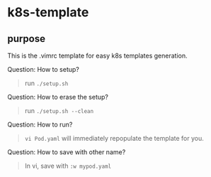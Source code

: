 # k8s-template
## purpose
This is the .vimrc template for easy k8s templates generation.

Question: How to setup?
>run `./setup.sh`

Question: How to erase the setup?
>run `./setup.sh --clean`

Question: How to run?
>`vi Pod.yaml` will immediately repopulate the template for you.

Question: How to save with other name?
>In vi, save with `:w mypod.yaml` 